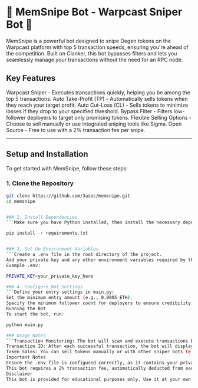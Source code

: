 # 🚀 MemSnipe Bot - Warpcast Sniper Bot 🚀

MemSnipe is a powerful bot designed to snipe Degen tokens on the Warpcast platform with top 5 transaction speeds, ensuring you're ahead of the competition. Built on Clanker, this bot bypasses filters and lets you seamlessly manage your transactions without the need for an RPC node.

## Key Features

Warpcast Sniper - Executes transactions quickly, helping you be among the top 5 transactions.
Auto Take-Profit (TP) - Automatically sells tokens when they reach your target profit.
Auto Cut-Loss (CL) - Sells tokens to minimize losses if they drop to your specified threshold.
Bypass Filter - Filters low-follower deployers to target only promising tokens.
Flexible Selling Options - Choose to sell manually or use integrated sniping tools like Sigma.
Open Source - Free to use with a 2% transaction fee per snipe.

---

## Setup and Installation

To get started with MemSnipe, follow these steps:

### 1. Clone the Repository

```bash
git clone https://github.com/3asec/memsnipe.git
cd memsnipe


### 2. Install Dependencies
```Make sure you have Python installed, then install the necessary dependencies:

pip install -r requirements.txt


### 3. Set Up Environment Variables
```Create a .env file in the root directory of the project.
Add your private key and any other environment variables required by the bot in this file.
Example .env:

PRIVATE_KEY=your_private_key_here

### 4. Configure Bot Settings
```Define your entry settings in main.py:
Set the minimum entry amount (e.g., 0.0005 ETH).
Specify the minimum follower count for deployers to ensure credibility.
Running the Bot
To start the bot, run:

python main.py

### Usage Notes
```Transaction Monitoring: The bot will scan and execute transactions based on your criteria.
Transaction ID: After each successful transaction, the bot will display the transaction ID for your records.
Token Sales: You can sell tokens manually or with other sniper bots (e.g., Sigma).
Important Notes
Ensure the .env file is configured correctly, as it contains your private key and other sensitive information.
This bot requires a 2% transaction fee, automatically deducted from each successful snipe.
Disclaimer
This bot is provided for educational purposes only. Use it at your own risk and be aware of the inherent risks in trading and automated transactions on the blockchain.
